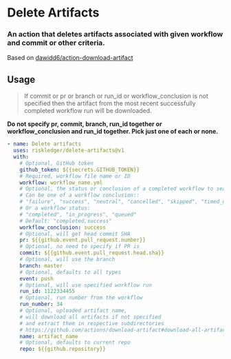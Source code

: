 # Delete Artifacts

### An action that deletes artifacts associated with given workflow and commit or other criteria.
Based on [dawidd6/action-download-artifact](https://github.com/dawidd6/action-download-artifact)

## Usage
> If commit or pr or branch or run_id or workflow_conclusion is not specified then the artifact from the most recent successfully completed workflow run will be downloaded.

**Do not specify pr, commit, branch, run_id together or workflow_conclusion and run_id together. Pick just one of each or none.**
```yml
- name: Delete artifacts
  uses: riskledger/delete-artifacts@v1
  with:
    # Optional, GitHub token
    github_token: ${{secrets.GITHUB_TOKEN}}
    # Required, workflow file name or ID
    workflow: workflow_name.yml
    # Optional, the status or conclusion of a completed workflow to search for
    # Can be one of a workflow conclusion::
    # "failure", "success", "neutral", "cancelled", "skipped", "timed_out", "action_required"
    # Or a workflow status:
    # "completed", "in_progress", "queued"
    # Default: "completed,success"
    workflow_conclusion: success
    # Optional, will get head commit SHA
    pr: ${{github.event.pull_request.number}}
    # Optional, no need to specify if PR is
    commit: ${{github.event.pull_request.head.sha}}
    # Optional, will use the branch
    branch: master
    # Optional, defaults to all types
    event: push
    # Optional, will use specified workflow run
    run_id: 1122334455
    # Optional, run number from the workflow
    run_number: 34
    # Optional, uploaded artifact name,
    # will download all artifacts if not specified
    # and extract them in respective subdirectories
    # https://github.com/actions/download-artifact#download-all-artifacts
    name: artifact_name
    # Optional, defaults to current repo
    repo: ${{github.repository}}
```
